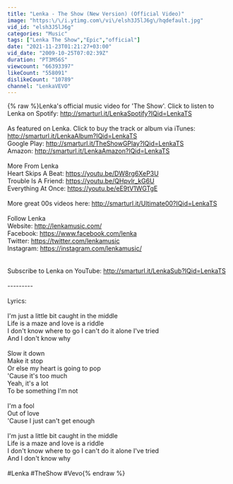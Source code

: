 ```yaml
---
title: "Lenka - The Show (New Version) (Official Video)"
image: "https:\/\/i.ytimg.com\/vi\/elsh3J5lJ6g\/hqdefault.jpg"
vid_id: "elsh3J5lJ6g"
categories: "Music"
tags: ["Lenka The Show","Epic","official"]
date: "2021-11-23T01:21:27+03:00"
vid_date: "2009-10-25T07:02:39Z"
duration: "PT3M56S"
viewcount: "66393397"
likeCount: "558091"
dislikeCount: "10789"
channel: "LenkaVEVO"
---
```

{% raw %}Lenka's official music video for 'The Show'. Click to listen to Lenka on Spotify: <a rel="nofollow" target="blank" href="http://smarturl.it/LenkaSpotify?IQid=LenkaTS">http://smarturl.it/LenkaSpotify?IQid=LenkaTS</a><br /><br />As featured on Lenka. Click to buy the track or album via iTunes: <a rel="nofollow" target="blank" href="http://smarturl.it/LenkaAlbum?IQid=LenkaTS">http://smarturl.it/LenkaAlbum?IQid=LenkaTS</a><br />Google Play: <a rel="nofollow" target="blank" href="http://smarturl.it/TheShowGPlay?IQid=LenkaTS">http://smarturl.it/TheShowGPlay?IQid=LenkaTS</a><br />Amazon: <a rel="nofollow" target="blank" href="http://smarturl.it/LenkaAmazon?IQid=LenkaTS">http://smarturl.it/LenkaAmazon?IQid=LenkaTS</a><br /><br />More From Lenka<br />Heart Skips A Beat: <a rel="nofollow" target="blank" href="https://youtu.be/DW8rg6XeP3U">https://youtu.be/DW8rg6XeP3U</a><br />Trouble Is A Friend: <a rel="nofollow" target="blank" href="https://youtu.be/QHpvlr_kG6U">https://youtu.be/QHpvlr_kG6U</a><br />Everything At Once: <a rel="nofollow" target="blank" href="https://youtu.be/eE9tV1WGTgE">https://youtu.be/eE9tV1WGTgE</a><br /><br />More great 00s videos here: <a rel="nofollow" target="blank" href="http://smarturl.it/Ultimate00?IQid=LenkaTS">http://smarturl.it/Ultimate00?IQid=LenkaTS</a><br /><br />Follow Lenka<br />Website: <a rel="nofollow" target="blank" href="http://lenkamusic.com/">http://lenkamusic.com/</a><br />Facebook: <a rel="nofollow" target="blank" href="https://www.facebook.com/lenka">https://www.facebook.com/lenka</a><br />Twitter: <a rel="nofollow" target="blank" href="https://twitter.com/lenkamusic">https://twitter.com/lenkamusic</a><br />Instagram: <a rel="nofollow" target="blank" href="https://instagram.com/lenkamusic/">https://instagram.com/lenkamusic/</a><br /><br /><br />Subscribe to Lenka on YouTube: <a rel="nofollow" target="blank" href="http://smarturl.it/LenkaSub?IQid=LenkaTS">http://smarturl.it/LenkaSub?IQid=LenkaTS</a><br /><br />---------<br /><br />Lyrics:<br /><br />I'm just a little bit caught in the middle<br />Life is a maze and love is a riddle<br />I don't know where to go I can't do it alone I've tried<br />And I don't know why<br /><br />Slow it down<br />Make it stop<br />Or else my heart is going to pop<br />'Cause it's too much<br />Yeah, it's a lot<br />To be something I'm not<br /><br />I'm a fool<br />Out of love<br />'Cause I just can't get enough<br /><br />I'm just a little bit caught in the middle<br />Life is a maze and love is a riddle<br />I don't know where to go I can't do it alone I've tried<br />And I don't know why<br /><br />#Lenka #TheShow #Vevo{% endraw %}

